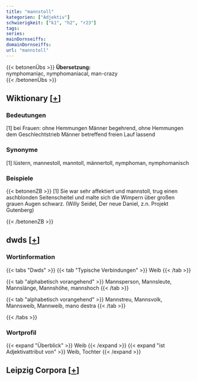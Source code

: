 ```yaml
---
title: "mannstoll"
kategorien: ["Adjektiv"]
schwierigkeit: ["k1", "h2", "r23"]
tags:
series:
mainDornseiffs:
domainDornseiffs:
url: "mannstoll"
---
```


{{< betonenÜbs >}}
**Übersetzung:**  
nymphomaniac, nymphomaniacal, man-crazy  
{{< /betonenÜbs >}}

## Wiktionary [[+](https://de.wiktionary.org/wiki/mannstoll)]

### Bedeutungen
[1] bei Frauen: ohne Hemmungen Männer begehrend, ohne Hemmungen dem Geschlechtstrieb Männer betreffend freien Lauf lassend  

### Synonyme
[1] lüstern, mannestoll, manntoll, männertoll, nymphoman, nymphomanisch  

### Beispiele
{{< betonenZB >}}
[1] Sie war sehr affektiert und mannstoll, trug einen aschblonden Seitenscheitel und malte sich die Wimpern über großen grauen Augen schwarz. (Willy Seidel, Der neue Daniel, z.n. Projekt Gutenberg)  

{{< /betonenZB >}}


## dwds [[+](https://www.dwds.de/wb/mannstoll)]

### Wortinformation
{{< tabs "Dwds" >}}
{{< tab "Typische Verbindungen" >}}
Weib
{{< /tab >}}

{{< tab "alphabetisch vorangehend" >}}
Mannsperson, Mannsleute, Mannslänge, Mannshöhe, mannshoch
{{< /tab >}}

{{< tab "alphabetisch vorangehend" >}}
Mannstreu, Mannsvolk, Mannsweib, Mannweib, mano destra
{{< /tab >}}

{{< /tabs >}}

### Wortprofil
{{< expand "Überblick" >}} Weib {{< /expand >}}
{{< expand "ist Adjektivattribut von" >}} Weib, Tochter {{< /expand >}}

## Leipzig Corpora [[+](https://corpora.uni-leipzig.de/en/res?word=mannstoll&corpusId=deu_newscrawl-public_2018)]

